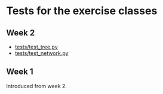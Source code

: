 # Tests for the exercise classes

## Week 2

- [tests/test_tree.py](tests/test_tree.py)
- [tests/test_network.py](tests/test_network.py)

## Week 1

Introduced from week 2.
